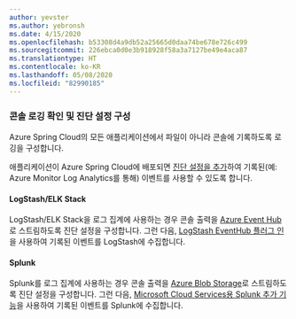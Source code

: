 ```yaml
---
author: yevster
ms.author: yebronsh
ms.date: 4/15/2020
ms.openlocfilehash: b53308d4a9db52a25665d0daa74be678e726c499
ms.sourcegitcommit: 226ebca0d0e3b918928f58a3a7127be49e4aca87
ms.translationtype: HT
ms.contentlocale: ko-KR
ms.lasthandoff: 05/08/2020
ms.locfileid: "82990185"
---
```

### <a name="ensure-console-logging-and-configure-diagnostic-settings"></a>콘솔 로깅 확인 및 진단 설정 구성

Azure Spring Cloud의 모든 애플리케이션에서 파일이 아니라 콘솔에 기록하도록 로깅을 구성합니다.

애플리케이션이 Azure Spring Cloud에 배포되면 [진단 설정을 추가](/azure/spring-cloud/diagnostic-services)하여 기록된(예: Azure Monitor Log Analytics를 통해) 이벤트를 사용할 수 있도록 합니다.

#### <a name="logstashelk-stack"></a>LogStash/ELK Stack

LogStash/ELK Stack을 로그 집계에 사용하는 경우 콘솔 출력을 [Azure Event Hub](/azure/event-hubs/)로 스트림하도록 진단 설정을 구성합니다. 그런 다음, [LogStash EventHub 플러그 인](https://github.com/logstash-plugins/logstash-input-azure_event_hubs)을 사용하여 기록된 이벤트를 LogStash에 수집합니다.

#### <a name="splunk"></a>Splunk

Splunk를 로그 집계에 사용하는 경우 콘솔 출력을 [Azure Blob Storage](/azure/storage/blobs/)로 스트림하도록 진단 설정을 구성합니다. 그런 다음, [Microsoft Cloud Services용 Splunk 추가 기능](https://splunkbase.splunk.com/app/3757/)을 사용하여 기록된 이벤트를 Splunk에 수집합니다.
